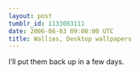 ```yaml
---
layout: post
tumblr_id: 1133083111
date: 2006-06-03 09:00:00 UTC
title: Wallies, Desktop wallpapers
---
```


I&#8217;ll put them back up in a few days.
